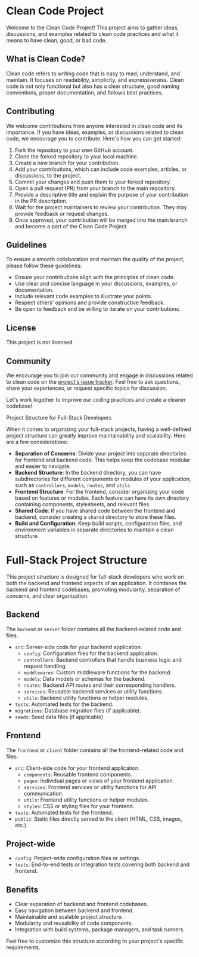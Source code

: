 # Clean Code Project

Welcome to the Clean Code Project! This project aims to gather ideas, discussions, and examples related to clean code practices and what it means to have clean, good, or bad code.

## What is Clean Code?

Clean code refers to writing code that is easy to read, understand, and maintain. It focuses on readability, simplicity, and expressiveness. Clean code is not only functional but also has a clear structure, good naming conventions, proper documentation, and follows best practices.

## Contributing

We welcome contributions from anyone interested in clean code and its importance. If you have ideas, examples, or discussions related to clean code, we encourage you to contribute. Here's how you can get started:

1. Fork the repository to your own GitHub account.
2. Clone the forked repository to your local machine.
3. Create a new branch for your contribution.
4. Add your contributions, which can include code examples, articles, or discussions, to the project.
5. Commit your changes and push them to your forked repository.
6. Open a pull request (PR) from your branch to the main repository.
7. Provide a descriptive title and explain the purpose of your contribution in the PR description.
8. Wait for the project maintainers to review your contribution. They may provide feedback or request changes.
9. Once approved, your contribution will be merged into the main branch and become a part of the Clean Code Project.

## Guidelines

To ensure a smooth collaboration and maintain the quality of the project, please follow these guidelines:

- Ensure your contributions align with the principles of clean code.
- Use clear and concise language in your discussions, examples, or documentation.
- Include relevant code examples to illustrate your points.
- Respect others' opinions and provide constructive feedback.
- Be open to feedback and be willing to iterate on your contributions.

## License

This project is not licensed. 

## Community

We encourage you to join our community and engage in discussions related to clean code on the [project's issue tracker](https://github.com/loiwai/cleanCode). Feel free to ask questions, share your experiences, or request specific topics for discussion.

Let's work together to improve our coding practices and create a cleaner codebase!

 Project Structure for Full-Stack Developers

When it comes to organizing your full-stack projects, having a well-defined project structure can greatly improve maintainability and scalability. Here are a few considerations:

- **Separation of Concerns**: Divide your project into separate directories for frontend and backend code. This helps keep the codebase modular and easier to navigate.
- **Backend Structure**: In the backend directory, you can have subdirectories for different components or modules of your application, such as `controllers`, `models`, `routes`, and `utils`.
- **Frontend Structure**: For the frontend, consider organizing your code based on features or modules. Each feature can have its own directory containing components, stylesheets, and relevant files.
- **Shared Code**: If you have shared code between the frontend and backend, consider creating a `shared` directory to store these files.
- **Build and Configuration**: Keep build scripts, configuration files, and environment variables in separate directories to maintain a clean structure.

# Full-Stack Project Structure

This project structure is designed for full-stack developers who work on both the backend and frontend aspects of an application. It combines the backend and frontend codebases, promoting modularity, separation of concerns, and clear organization.

## Backend

The `backend` or `server` folder contains all the backend-related code and files.

- `src`: Server-side code for your backend application.
  - `config`: Configuration files for the backend application.
  - `controllers`: Backend controllers that handle business logic and request handling.
  - `middlewares`: Custom middleware functions for the backend.
  - `models`: Data models or schemas for the backend.
  - `routes`: Backend API routes and their corresponding handlers.
  - `services`: Reusable backend services or utility functions.
  - `utils`: Backend utility functions or helper modules.
- `tests`: Automated tests for the backend.
- `migrations`: Database migration files (if applicable).
- `seeds`: Seed data files (if applicable).

## Frontend

The `frontend` or `client` folder contains all the frontend-related code and files.

- `src`: Client-side code for your frontend application.
  - `components`: Reusable frontend components.
  - `pages`: Individual pages or views of your frontend application.
  - `services`: Frontend services or utility functions for API communication.
  - `utils`: Frontend utility functions or helper modules.
  - `styles`: CSS or styling files for your frontend.
- `tests`: Automated tests for the frontend.
- `public`: Static files directly served to the client (HTML, CSS, images, etc.).

## Project-wide

- `config`: Project-wide configuration files or settings.
- `tests`: End-to-end tests or integration tests covering both backend and frontend.

## Benefits

- Clear separation of backend and frontend codebases.
- Easy navigation between backend and frontend.
- Maintainable and scalable project structure.
- Modularity and reusability of code components.
- Integration with build systems, package managers, and task runners.

Feel free to customize this structure according to your project's specific requirements.



